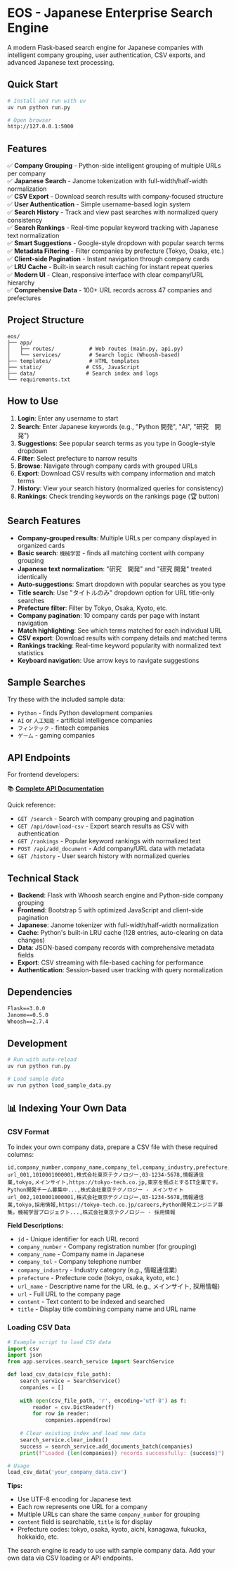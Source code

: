 # EOS - Japanese Enterprise Search Engine

A modern Flask-based search engine for Japanese companies with intelligent company grouping, user authentication, CSV exports, and advanced Japanese text processing.

## Quick Start

```bash
# Install and run with uv
uv run python run.py

# Open browser
http://127.0.0.1:5000
```

## Features

✅ **Company Grouping** - Python-side intelligent grouping of multiple URLs per company  
✅ **Japanese Search** - Janome tokenization with full-width/half-width normalization  
✅ **CSV Export** - Download search results with company-focused structure  
✅ **User Authentication** - Simple username-based login system  
✅ **Search History** - Track and view past searches with normalized query consistency  
✅ **Search Rankings** - Real-time popular keyword tracking with Japanese text normalization  
✅ **Smart Suggestions** - Google-style dropdown with popular search terms  
✅ **Metadata Filtering** - Filter companies by prefecture (Tokyo, Osaka, etc.)  
✅ **Client-side Pagination** - Instant navigation through company cards  
✅ **LRU Cache** - Built-in search result caching for instant repeat queries  
✅ **Modern UI** - Clean, responsive interface with clear company/URL hierarchy  
✅ **Comprehensive Data** - 100+ URL records across 47 companies and prefectures  

## Project Structure

```
eos/
├── app/
│   ├── routes/           # Web routes (main.py, api.py)
│   └── services/         # Search logic (Whoosh-based)
├── templates/            # HTML templates
├── static/              # CSS, JavaScript
├── data/                # Search index and logs
└── requirements.txt
```

## How to Use

1. **Login**: Enter any username to start
2. **Search**: Enter Japanese keywords (e.g., "Python 開発", "AI", "研究　開発")  
3. **Suggestions**: See popular search terms as you type in Google-style dropdown
4. **Filter**: Select prefecture to narrow results
5. **Browse**: Navigate through company cards with grouped URLs
6. **Export**: Download CSV results with company information and match terms
7. **History**: View your search history (normalized queries for consistency)
8. **Rankings**: Check trending keywords on the rankings page (🏆 button)

## Search Features

- **Company-grouped results**: Multiple URLs per company displayed in organized cards
- **Basic search**: `機械学習` - finds all matching content with company grouping
- **Japanese text normalization**: "研究　開発" and "研究 開発" treated identically  
- **Auto-suggestions**: Smart dropdown with popular searches as you type
- **Title search**: Use "タイトルのみ" dropdown option for URL title-only searches
- **Prefecture filter**: Filter by Tokyo, Osaka, Kyoto, etc.
- **Company pagination**: 10 company cards per page with instant navigation
- **Match highlighting**: See which terms matched for each individual URL
- **CSV export**: Download results with company details and matched terms
- **Rankings tracking**: Real-time keyword popularity with normalized text statistics
- **Keyboard navigation**: Use arrow keys to navigate suggestions

## Sample Searches

Try these with the included sample data:
- `Python` - finds Python development companies
- `AI` or `人工知能` - artificial intelligence companies  
- `フィンテック` - fintech companies
- `ゲーム` - gaming companies

## API Endpoints

For frontend developers:

📚 **[Complete API Documentation](./FRONTEND_API_DOCS.md)**

Quick reference:
- `GET /search` - Search with company grouping and pagination
- `GET /api/download-csv` - Export search results as CSV with authentication
- `GET /rankings` - Popular keyword rankings with normalized text
- `POST /api/add_document` - Add company/URL data with metadata
- `GET /history` - User search history with normalized queries

## Technical Stack

- **Backend**: Flask with Whoosh search engine and Python-side company grouping
- **Frontend**: Bootstrap 5 with optimized JavaScript and client-side pagination  
- **Japanese**: Janome tokenizer with full-width/half-width normalization
- **Cache**: Python's built-in LRU cache (128 entries, auto-clearing on data changes)
- **Data**: JSON-based company records with comprehensive metadata fields
- **Export**: CSV streaming with file-based caching for performance
- **Authentication**: Session-based user tracking with query normalization

## Dependencies

```txt
Flask==3.0.0
Janome==0.5.0  
Whoosh==2.7.4
```

## Development

```bash
# Run with auto-reload
uv run python run.py

# Load sample data
uv run python load_sample_data.py
```

## 📊 Indexing Your Own Data

### CSV Format

To index your own company data, prepare a CSV file with these required columns:

```csv
id,company_number,company_name,company_tel,company_industry,prefecture,url_name,url,content,title
url_001,1010001000001,株式会社東京テクノロジー,03-1234-5678,情報通信業,tokyo,メインサイト,https://tokyo-tech.co.jp,東京を拠点とするIT企業です。Python開発チーム募集中...,株式会社東京テクノロジー - メインサイト
url_002,1010001000001,株式会社東京テクノロジー,03-1234-5678,情報通信業,tokyo,採用情報,https://tokyo-tech.co.jp/careers,Python開発エンジニア募集。機械学習プロジェクト...,株式会社東京テクノロジー - 採用情報
```

**Field Descriptions:**
- `id` - Unique identifier for each URL record
- `company_number` - Company registration number (for grouping)
- `company_name` - Company name in Japanese
- `company_tel` - Company telephone number  
- `company_industry` - Industry category (e.g., 情報通信業)
- `prefecture` - Prefecture code (tokyo, osaka, kyoto, etc.)
- `url_name` - Descriptive name for the URL (e.g., メインサイト, 採用情報)
- `url` - Full URL to the company page
- `content` - Text content to be indexed and searched
- `title` - Display title combining company name and URL name

### Loading CSV Data

```python
# Example script to load CSV data
import csv
import json
from app.services.search_service import SearchService

def load_csv_data(csv_file_path):
    search_service = SearchService()
    companies = []
    
    with open(csv_file_path, 'r', encoding='utf-8') as f:
        reader = csv.DictReader(f)
        for row in reader:
            companies.append(row)
    
    # Clear existing index and load new data
    search_service.clear_index()
    success = search_service.add_documents_batch(companies)
    print(f"Loaded {len(companies)} records successfully: {success}")

# Usage
load_csv_data('your_company_data.csv')
```

**Tips:**
- Use UTF-8 encoding for Japanese text
- Each row represents one URL for a company
- Multiple URLs can share the same `company_number` for grouping
- `content` field is searchable, `title` is for display
- Prefecture codes: tokyo, osaka, kyoto, aichi, kanagawa, fukuoka, hokkaido, etc.

The search engine is ready to use with sample company data. Add your own data via CSV loading or API endpoints.